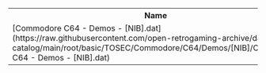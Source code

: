 <table>
<tr><th>Name</th><th>Size</th></tr>
<tr><td>
[Commodore C64 - Demos - [NIB].dat](https://raw.githubusercontent.com/open-retrogaming-archive/dat-catalog/main/root/basic/TOSEC/Commodore/C64/Demos/[NIB]/Commodore C64 - Demos - [NIB].dat)
</td><td>42153</td></tr>
</table>
